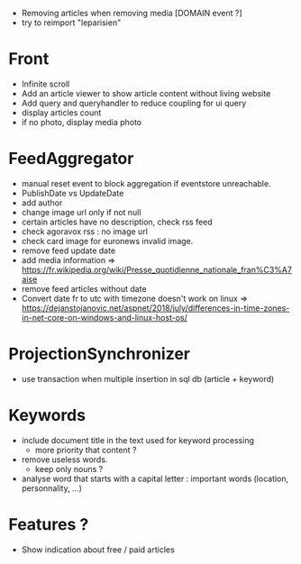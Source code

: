* Removing articles when removing media [DOMAIN event ?]
* try to reimport "leparisien"

# Front
* Infinite scroll
* Add an article viewer to show article content without living website
* Add query and queryhandler to reduce coupling for ui query
* display articles count
* if no photo, display media photo

# FeedAggregator 
* manual reset event to block aggregation if eventstore unreachable.
* PublishDate vs UpdateDate
* add author
* change image url only if not null
* certain articles have no description, check rss feed
* check agoravox rss : no image url
* check card image for euronews invalid image.
* remove feed update date
* add media information
  => https://fr.wikipedia.org/wiki/Presse_quotidienne_nationale_fran%C3%A7aise
* remove feed articles without date
* Convert date fr to utc with timezone doesn't work on linux
  => https://dejanstojanovic.net/aspnet/2018/july/differences-in-time-zones-in-net-core-on-windows-and-linux-host-os/

# ProjectionSynchronizer
* use transaction when multiple insertion in sql db (article + keyword)

# Keywords
* include document title in the text used for keyword processing
  * more priority that content ?
* remove useless words.
  * keep only nouns ? 
* analyse word that starts with a capital letter : important words (location, personnality, ...)

# Features ?
* Show indication about free / paid articles